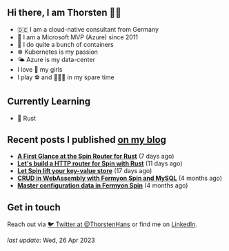 ## Hi there, I am Thorsten 👋🏼

- 🇩🇪 I am a cloud-native consultant from Germany
- 🔷 I am a Microsoft MVP (Azure) since 2011
- 🐳 I do quite a bunch of containers
- ☸️ Kubernetes is my passion
- 🌤 Azure is my data-center
- I love 💞 my girls
- I play ⚽️ and 🏃🏻‍♂️ in my spare time

## Currently Learning

- 🦀 Rust

## Recent posts I published [on my blog](https://thorsten-hans.com)

- **[A First Glance at the Spin Router for Rust](https://www.thorsten-hans.com/first-glance-at-spin-router-for-rust/)** (7 days ago)
- **[Let's build a HTTP router for Spin with Rust](https://www.thorsten-hans.com/http-router-for-spin-with-rust/)** (11 days ago)
- **[Let Spin lift your key-value store](https://www.thorsten-hans.com/let-spin-lift-your-key-value-store/)** (17 days ago)
- **[CRUD in WebAssembly with Fermyon Spin and MySQL](https://www.thorsten-hans.com/crud-in-webassembly-with-fermyon-spin-and-mysql/)** (4 months ago)
- **[Master configuration data in Fermyon Spin](https://www.thorsten-hans.com/master-configuration-data-in-fermyon-spin/)** (4 months ago)

## Get in touch

Reach out via [🐦 Twitter at @ThorstenHans](https://twitter.com/ThorstenHans) or find me on [LinkedIn](https://linkedin.com/in/ThorstenHans).

_last update_: Wed, 26 Apr 2023
